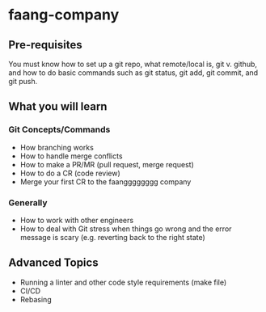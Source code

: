 # faang-company

## Pre-requisites
You must know how to set up a git repo, what remote/local is, git v. github, and how to do basic commands such as git status, git add, git commit, and git push.

## What you will learn
### Git Concepts/Commands
- How branching works
- How to handle merge conflicts
- How to make a PR/MR (pull request, merge request)
- How to do a CR (code review)
- Merge your first CR to the faangggggggg company

### Generally
- How to work with other engineers
- How to deal with Git stress when things go wrong and the error message is scary (e.g. reverting back to the right state)

## Advanced Topics
- Running a linter and other code style requirements (make file)
- CI/CD
- Rebasing

